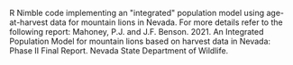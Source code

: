 R Nimble code implementing an "integrated" population model using age-at-harvest data for mountain lions in Nevada. For more details refer to the following report:
Mahoney, P.J. and J.F. Benson. 2021. An Integrated Population Model for mountain lions based on harvest data in Nevada: Phase II Final Report. Nevada State Department of Wildlife.
